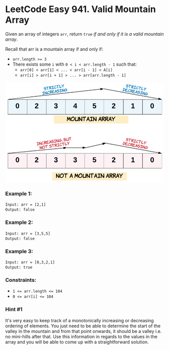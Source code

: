 # LeetCode Easy 941. Valid Mountain Array
Given an array of integers `arr`, return *`true`* *if and only if it is a valid mountain array*.

Recall that arr is a mountain array if and only if:

* `arr.length >= 3`
* There exists some `i` with `0 < i < arr.length - 1` such that:
   * `arr[0] < arr[1] < ... < arr[i - 1] < A[i]`
   * `arr[i] > arr[i + 1] > ... > arr[arr.length - 1]`

![hint_valid_mountain_array](images/hint_valid_mountain_array.png)

### Example 1:
```
Input: arr = [2,1]
Output: false
```

### Example 2:
```
Input: arr = [3,5,5]
Output: false
```

### Example 3:
```
Input: arr = [0,3,2,1]
Output: true
``` 

### Constraints:

* `1 <= arr.length <= 104`
* `0 <= arr[i] <= 104`

### Hint #1  
It's very easy to keep track of a monotonically increasing or decreasing ordering of elements. You just need to be able to determine the start of the valley in the mountain and from that point onwards, it should be a valley i.e. no mini-hills after that. Use this information in regards to the values in the array and you will be able to come up with a straightforward solution.
